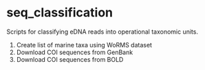 # seq_classification

Scripts for classifying eDNA reads into operational taxonomic units.

1. Create list of marine taxa using WoRMS dataset
2. Download COI sequences from GenBank
3. Download COI sequences from BOLD
